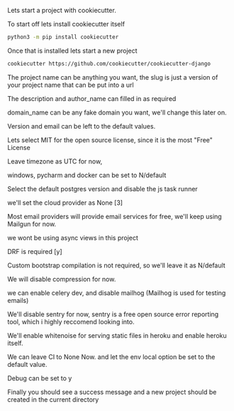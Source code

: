 Lets start a project with cookiecutter.

To start off lets install cookiecutter itself

```bash
python3 -m pip install cookiecutter
```
Once that is installed lets start a new project

```bash
cookiecutter https://github.com/cookiecutter/cookiecutter-django
```

The project name can be anything you want, the slug is just a version of your project name that can be put into a url

The description and author_name can filled in as required

domain_name can be any fake domain you want, we'll change this later on.

Version and email can be left to the default values.

Lets select MIT for the open source license, since it is the most "Free" License

Leave timezone as UTC for now, 

windows, pycharm and docker can be set to N/default

Select the default postgres version and disable the js task runner

we'll set the cloud provider as None [3]

Most email providers will provide email services for free, we'll keep using Mailgun for now.

we wont be using async views in this project

DRF is required [y]

Custom bootstrap compilation is not required, so we'll leave it as N/default

We will disable compression for now.

we can enable celery dev, and disable mailhog (Mailhog is used for testing emails)

We'll disable sentry for now, sentry is a free open source error reporting tool, which i highly reccomend looking into.

We'll enable whitenoise for serving static files in heroku and enable heroku itself.

We can leave CI to None Now. and let the env local option be set to the default value.

Debug can be set to y

Finally you should see a success message and a new project should be created in the current directory